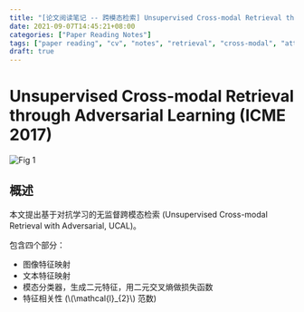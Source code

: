 ```yaml
---
title: "[论文阅读笔记 -- 跨模态检索] Unsupervised Cross-modal Retrieval through AL (ICME 2017)"
date: 2021-09-07T14:45:21+08:00
categories: ["Paper Reading Notes"]
tags: ["paper reading", "cv", "notes", "retrieval", "cross-modal", "attention", "unsupervised"]
draft: true
---
```


# Unsupervised Cross-modal Retrieval through Adversarial Learning (ICME 2017)

![Fig 1](/images/2021/PRN90/1.png)

## 概述

本文提出基于对抗学习的无监督跨模态检索 (Unsupervised Cross-modal Retrieval with Adversarial, UCAL)。  

包含四个部分：  

+ 图像特征映射
+ 文本特征映射
+ 模态分类器，生成二元特征，用二元交叉熵做损失函数
+ 特征相关性 (\\(\mathcal{l}_{2}\\) 范数)

